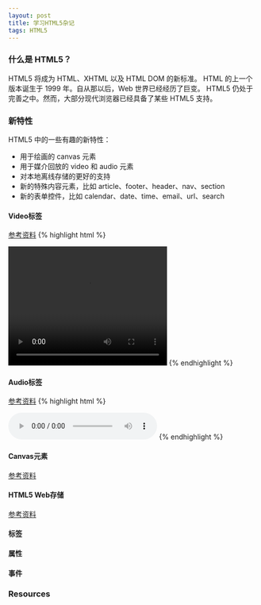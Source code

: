 ```yaml
---
layout: post
title: 学习HTML5杂记
tags: HTML5
--- 
```


### 什么是 HTML5？
HTML5 将成为 HTML、XHTML 以及 HTML DOM 的新标准。
HTML 的上一个版本诞生于 1999 年。自从那以后，Web 世界已经经历了巨变。
HTML5 仍处于完善之中。然而，大部分现代浏览器已经具备了某些 HTML5 支持。

### 新特性
HTML5 中的一些有趣的新特性：
+ 用于绘画的 canvas 元素
+ 用于媒介回放的 video 和 audio 元素
+ 对本地离线存储的更好的支持
+ 新的特殊内容元素，比如 article、footer、header、nav、section
+ 新的表单控件，比如 calendar、date、time、email、url、search
                 
#### Video标签
[参考资料](http://www.w3school.com.cn/html5/html_5_video.asp)
{% highlight html %}
<!DOCTYPE HTML>
<html>
<body>

<video width="320" height="240" controls="controls">
  <source src="movie.ogg" type="video/ogg">
  <source src="movie.mp4" type="video/mp4">
Your browser does not support the video tag.
</video>

</body>
</html>
{% endhighlight %}

#### Audio标签
[参考资料](http://www.w3school.com.cn/html5/html_5_audio.asp)
{% highlight html %}
<!DOCTYPE HTML>
<html>
<body>

<audio controls="controls">
  <source src="song.ogg" type="audio/ogg">
  <source src="song.mp3" type="audio/mpeg">
Your browser does not support the audio tag.
</audio> 

</body>
</html>
{% endhighlight %}  

#### Canvas元素
[参考资料](http://www.w3school.com.cn/html5/html_5_canvas.asp) 

#### HTML5 Web存储
[参考资料](http://www.w3school.com.cn/html5/html_5_webstorage.asp) 

#### 标签

#### 属性

#### 事件

### Resources